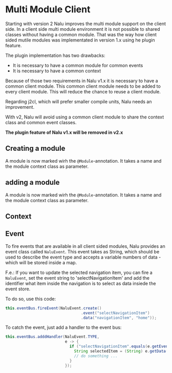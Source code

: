 # Multi Module Client
Starting with version 2 Nalu improves the multi module support on the client side. In a client side multi module environment it is not possible to shared classes without having a common module. That was the way how client sided mutile modules was implementated in version 1.x using he plugin feature. 

The plugin implementation has two drawbacks:
* It is necessary to have a common module for common events
* It is necessary to have a common context

Because of those two requirements in Nalu v1.x it is necessary to have a common client module. This common client module needs to be added to every client module. This will reduce the chance to reuse a client module.

Regarding j2cl, which will prefer smaller compile units, Nalu needs an improvement.

With v2, Nalu will avoid using a common client module to share the context class and common event classes. 

**The plugin feature of Nalu v1.x will be removed in v2.x**

## Creating a module
A module is now marked wirh the `@Module`-annotation. It takes a name and the module context class as parameter.

## adding a module
A module is now marked wirh the `@Module`-annotation. It takes a name and the module context class as parameter.

## Context

## Event
To fire events that are available in all client sided modules, Nalu provides an event class called `NaluEvent`. This event takes as String, which should be used to describe the event type and accepts a variable numbers of data - which will be stored inside a map.

F.e.: If you want to update the selected navigation item, you can fire a `NaluEvent`, set the event string to 'selectNavigationItem' and add the identifier what item inside the navigation is to select as data insiede the event store.

To do so, use this code:
```java
this.eventBus.fireEvent(NaluEvent.create()
                                 .event("selectNavigationItem")
                                 .data("navigationItem", "home"));
```

To catch the event, just add a handler to the event bus:
```java
this.eventBus.adddHandler(NaluEvent.TYPE,
                          e -> {
                            if ("selectNavigationItem".equals(e.getEvent())) {
                              String selectedItem = (String) e.getData("navigationItem");
                              // do something ... 
                            }
                          });
```

